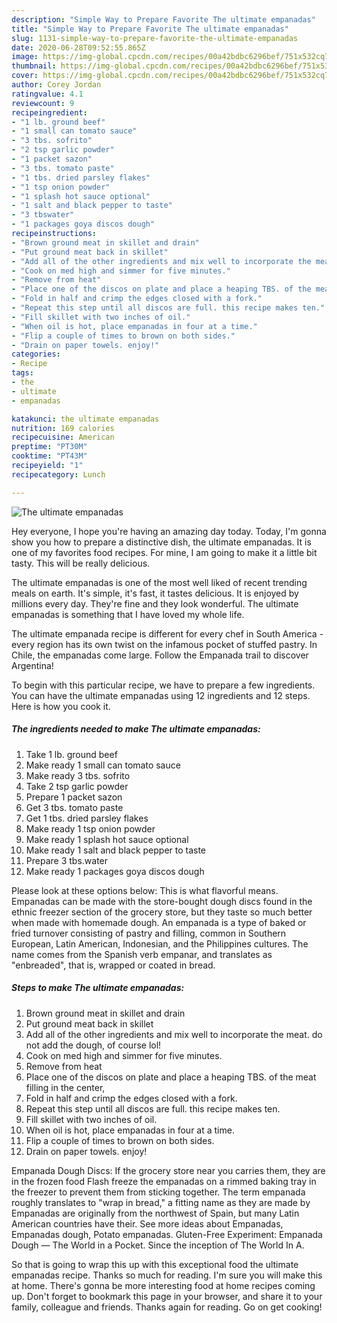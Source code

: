 ```yaml
---
description: "Simple Way to Prepare Favorite The ultimate empanadas"
title: "Simple Way to Prepare Favorite The ultimate empanadas"
slug: 1131-simple-way-to-prepare-favorite-the-ultimate-empanadas
date: 2020-06-28T09:52:55.865Z
image: https://img-global.cpcdn.com/recipes/00a42bdbc6296bef/751x532cq70/the-ultimate-empanadas-recipe-main-photo.jpg
thumbnail: https://img-global.cpcdn.com/recipes/00a42bdbc6296bef/751x532cq70/the-ultimate-empanadas-recipe-main-photo.jpg
cover: https://img-global.cpcdn.com/recipes/00a42bdbc6296bef/751x532cq70/the-ultimate-empanadas-recipe-main-photo.jpg
author: Corey Jordan
ratingvalue: 4.1
reviewcount: 9
recipeingredient:
- "1 lb. ground beef"
- "1 small can tomato sauce"
- "3 tbs. sofrito"
- "2 tsp garlic powder"
- "1 packet sazon"
- "3 tbs. tomato paste"
- "1 tbs. dried parsley flakes"
- "1 tsp onion powder"
- "1 splash hot sauce optional"
- "1 salt and black pepper to taste"
- "3 tbswater"
- "1 packages goya discos dough"
recipeinstructions:
- "Brown ground meat in skillet and drain"
- "Put ground meat back in skillet"
- "Add all of the other ingredients and mix well to incorporate the meat. do not add the dough, of course lol!"
- "Cook on med high and simmer for five minutes."
- "Remove from heat"
- "Place one of the discos on plate and place a heaping TBS. of the meat filling in the center,"
- "Fold in half and crimp the edges closed with a fork."
- "Repeat this step until all discos are full. this recipe makes ten."
- "Fill skillet with two inches of oil."
- "When oil is hot, place empanadas in four at a time."
- "Flip a couple of times to brown on both sides."
- "Drain on paper towels. enjoy!"
categories:
- Recipe
tags:
- the
- ultimate
- empanadas

katakunci: the ultimate empanadas 
nutrition: 169 calories
recipecuisine: American
preptime: "PT30M"
cooktime: "PT43M"
recipeyield: "1"
recipecategory: Lunch

---
```



![The ultimate empanadas](https://img-global.cpcdn.com/recipes/00a42bdbc6296bef/751x532cq70/the-ultimate-empanadas-recipe-main-photo.jpg)

Hey everyone, I hope you're having an amazing day today. Today, I'm gonna show you how to prepare a distinctive dish, the ultimate empanadas. It is one of my favorites food recipes. For mine, I am going to make it a little bit tasty. This will be really delicious.

The ultimate empanadas is one of the most well liked of recent trending meals on earth. It's simple, it's fast, it tastes delicious. It is enjoyed by millions every day. They're fine and they look wonderful. The ultimate empanadas is something that I have loved my whole life.

The ultimate empanada recipe is different for every chef in South America - every region has its own twist on the infamous pocket of stuffed pastry. In Chile, the empanadas come large. Follow the Empanada trail to discover Argentina!


To begin with this particular recipe, we have to prepare a few ingredients. You can have the ultimate empanadas using 12 ingredients and 12 steps. Here is how you cook it.

<!--inarticleads1-->

##### The ingredients needed to make The ultimate empanadas:

1. Take 1 lb. ground beef
1. Make ready 1 small can tomato sauce
1. Make ready 3 tbs. sofrito
1. Take 2 tsp garlic powder
1. Prepare 1 packet sazon
1. Get 3 tbs. tomato paste
1. Get 1 tbs. dried parsley flakes
1. Make ready 1 tsp onion powder
1. Make ready 1 splash hot sauce optional
1. Make ready 1 salt and black pepper to taste
1. Prepare 3 tbs.water
1. Make ready 1 packages goya discos dough


Please look at these options below: This is what flavorful means. Empanadas can be made with the store-bought dough discs found in the ethnic freezer section of the grocery store, but they taste so much better when made with homemade dough. An empanada is a type of baked or fried turnover consisting of pastry and filling, common in Southern European, Latin American, Indonesian, and the Philippines cultures. The name comes from the Spanish verb empanar, and translates as &#34;enbreaded&#34;, that is, wrapped or coated in bread. 

<!--inarticleads2-->

##### Steps to make The ultimate empanadas:

1. Brown ground meat in skillet and drain
1. Put ground meat back in skillet
1. Add all of the other ingredients and mix well to incorporate the meat. do not add the dough, of course lol!
1. Cook on med high and simmer for five minutes.
1. Remove from heat
1. Place one of the discos on plate and place a heaping TBS. of the meat filling in the center,
1. Fold in half and crimp the edges closed with a fork.
1. Repeat this step until all discos are full. this recipe makes ten.
1. Fill skillet with two inches of oil.
1. When oil is hot, place empanadas in four at a time.
1. Flip a couple of times to brown on both sides.
1. Drain on paper towels. enjoy!


Empanada Dough Discs: If the grocery store near you carries them, they are in the frozen food Flash freeze the empanadas on a rimmed baking tray in the freezer to prevent them from sticking together. The term empanada roughly translates to &#34;wrap in bread,&#34; a fitting name as they are made by Empanadas are originally from the northwest of Spain, but many Latin American countries have their. See more ideas about Empanadas, Empanadas dough, Potato empanadas. Gluten-Free Experiment: Empanada Dough — The World in a Pocket. Since the inception of The World In A. 

So that is going to wrap this up with this exceptional food the ultimate empanadas recipe. Thanks so much for reading. I'm sure you will make this at home. There's gonna be more interesting food at home recipes coming up. Don't forget to bookmark this page in your browser, and share it to your family, colleague and friends. Thanks again for reading. Go on get cooking!
